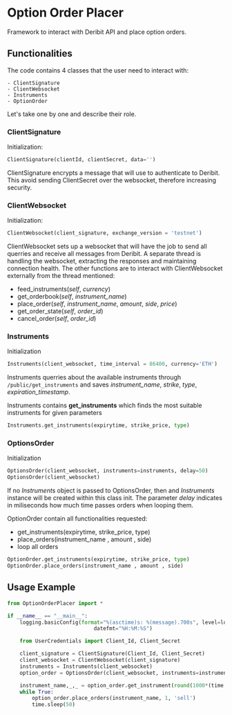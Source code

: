 # Option Order Placer

Framework to interact with Deribit API and place option orders.

## Functionalities

The code contains 4 classes that the user need to interact with:

	- ClientSignature
	- ClientWebsocket
	- Instruments
	- OptionOrder

Let's take one by one and describe their role.

### ClientSignature

Initialization:

```python
ClientSignature(clientId, clientSecret, data='')
```

ClientSignature encrypts a message that will use to authenticate to Deribit. This avoid sending ClientSecret over the websocket, therefore increasing security.

### ClientWebsocket

Initialization:

```python
ClientWebsocket(client_signature, exchange_version = 'testnet')
```

ClientWebsocket sets up a websocket that will have the job to send all querries and receive all messages from Deribit. A separate thread is handling the websocket, extracting the responses and maintaining connection health. The other functions are to interact with ClientWebsocket externally from the thread mentioned:

- feed_instruments(*self*, *currency*)
- get_orderbook(*self*, *instrument_name*)
- place_order(*self*, *instrument_name*, *amount*, *side*, *price*)
- get_order_state(*self*, *order_id*)
- cancel_order(*self*, *order_id*)

### Instruments

Initialization

```python
Instruments(client_websocket, time_interval = 86400, currency='ETH')
```

Instruments querries about the available instruments through `/public/get_instruments` and saves *instrument_name*, *strike*, *type*, *expiration_timestamp*. 

Instruments contains **get_instruments** which finds the most suitable instruments for given parameters

```python
Instruments.get_instruments(expirytime, strike_price, type)
```

### OptionsOrder

Initialization

```python
OptionsOrder(client_websocket, instruments=instruments, delay=50)
OptionsOrder(client_websocket)
```

If no *Instrument*s object is passed to OptionsOrder, then and *Instruments* instance will be created within this class init. The parameter *delay* indicates in miliseconds how much time passes orders when looping them.

OptionOrder contain all functionalities requested:

- get_instruments(expirytime, strike_price, type)
- place_orders(instrument_name , amount , side)
- loop all orders

```python
OptionOrder.get_instruments(expirytime, strike_price, type)
OptionOrder.place_orders(instrument_name , amount , side)
```



## Usage Example



```python
from OptionOrderPlacer import *

if __name__ == "__main__":
    logging.basicConfig(format="%(asctime)s: %(message).700s", level=logging.INFO,
                            datefmt="%H:%M:%S")

    from UserCredentials import Client_Id, Client_Secret

    client_signature = ClientSignature(Client_Id, Client_Secret)
    client_websocket = ClientWebsocket(client_signature)
    instruments = Instruments(client_websocket)
    option_order = OptionsOrder(client_websocket, instruments=instruments)

    instrument_name,_,_ = option_order.get_instrument(round(1000*(time.time()+200)), 1319.3, 'call')
    while True:
        option_order.place_orders(instrument_name, 1, 'sell')
        time.sleep(50)
```

